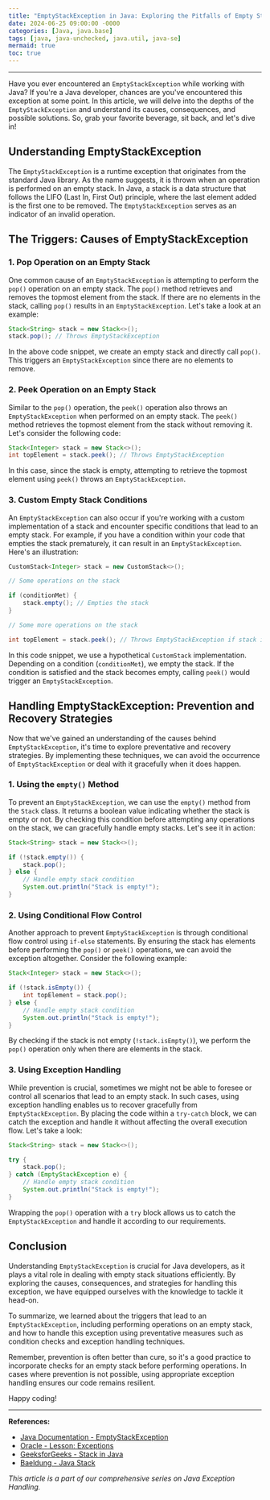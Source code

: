 ```yaml
---
title: "EmptyStackException in Java: Exploring the Pitfalls of Empty Stacks"
date: 2024-06-25 09:00:00 -0000
categories: [Java, java.base]
tags: [java, java-unchecked, java.util, java-se]
mermaid: true
toc: true
---
```



---

Have you ever encountered an `EmptyStackException` while working with Java? If you're a Java developer, chances are you've encountered this exception at some point. In this article, we will delve into the depths of the `EmptyStackException` and understand its causes, consequences, and possible solutions. So, grab your favorite beverage, sit back, and let's dive in!

## Understanding EmptyStackException

The `EmptyStackException` is a runtime exception that originates from the standard Java library. As the name suggests, it is thrown when an operation is performed on an empty stack. In Java, a stack is a data structure that follows the LIFO (Last In, First Out) principle, where the last element added is the first one to be removed. The `EmptyStackException` serves as an indicator of an invalid operation.

## The Triggers: Causes of EmptyStackException

### 1. Pop Operation on an Empty Stack

One common cause of an `EmptyStackException` is attempting to perform the `pop()` operation on an empty stack. The `pop()` method retrieves and removes the topmost element from the stack. If there are no elements in the stack, calling `pop()` results in an `EmptyStackException`. Let's take a look at an example:

```java
Stack<String> stack = new Stack<>();
stack.pop(); // Throws EmptyStackException
```

In the above code snippet, we create an empty stack and directly call `pop()`. This triggers an `EmptyStackException` since there are no elements to remove.

### 2. Peek Operation on an Empty Stack

Similar to the `pop()` operation, the `peek()` operation also throws an `EmptyStackException` when performed on an empty stack. The `peek()` method retrieves the topmost element from the stack without removing it. Let's consider the following code:

```java
Stack<Integer> stack = new Stack<>();
int topElement = stack.peek(); // Throws EmptyStackException
```

In this case, since the stack is empty, attempting to retrieve the topmost element using `peek()` throws an `EmptyStackException`.

### 3. Custom Empty Stack Conditions

An `EmptyStackException` can also occur if you're working with a custom implementation of a stack and encounter specific conditions that lead to an empty stack. For example, if you have a condition within your code that empties the stack prematurely, it can result in an `EmptyStackException`. Here's an illustration:

```java
CustomStack<Integer> stack = new CustomStack<>();

// Some operations on the stack

if (conditionMet) {
    stack.empty(); // Empties the stack
}

// Some more operations on the stack

int topElement = stack.peek(); // Throws EmptyStackException if stack is empty
```

In this code snippet, we use a hypothetical `CustomStack` implementation. Depending on a condition (`conditionMet`), we empty the stack. If the condition is satisfied and the stack becomes empty, calling `peek()` would trigger an `EmptyStackException`.

## Handling EmptyStackException: Prevention and Recovery Strategies

Now that we've gained an understanding of the causes behind `EmptyStackException`, it's time to explore preventative and recovery strategies. By implementing these techniques, we can avoid the occurrence of `EmptyStackException` or deal with it gracefully when it does happen.

### 1. Using the `empty()` Method

To prevent an `EmptyStackException`, we can use the `empty()` method from the `Stack` class. It returns a boolean value indicating whether the stack is empty or not. By checking this condition before attempting any operations on the stack, we can gracefully handle empty stacks. Let's see it in action:

```java
Stack<String> stack = new Stack<>();

if (!stack.empty()) {
    stack.pop();
} else {
    // Handle empty stack condition
    System.out.println("Stack is empty!");
}
```

### 2. Using Conditional Flow Control

Another approach to prevent `EmptyStackException` is through conditional flow control using `if-else` statements. By ensuring the stack has elements before performing the `pop()` or `peek()` operations, we can avoid the exception altogether. Consider the following example:

```java
Stack<Integer> stack = new Stack<>();

if (!stack.isEmpty()) {
    int topElement = stack.pop();
} else {
    // Handle empty stack condition
    System.out.println("Stack is empty!");
}
```

By checking if the stack is not empty (`!stack.isEmpty()`), we perform the `pop()` operation only when there are elements in the stack.

### 3. Using Exception Handling

While prevention is crucial, sometimes we might not be able to foresee or control all scenarios that lead to an empty stack. In such cases, using exception handling enables us to recover gracefully from `EmptyStackException`. By placing the code within a `try-catch` block, we can catch the exception and handle it without affecting the overall execution flow. Let's take a look:

```java
Stack<String> stack = new Stack<>();

try {
    stack.pop();
} catch (EmptyStackException e) {
    // Handle empty stack condition
    System.out.println("Stack is empty!");
}
```

Wrapping the `pop()` operation with a `try` block allows us to catch the `EmptyStackException` and handle it according to our requirements.

## Conclusion

Understanding `EmptyStackException` is crucial for Java developers, as it plays a vital role in dealing with empty stack situations efficiently. By exploring the causes, consequences, and strategies for handling this exception, we have equipped ourselves with the knowledge to tackle it head-on.

To summarize, we learned about the triggers that lead to an `EmptyStackException`, including performing operations on an empty stack, and how to handle this exception using preventative measures such as condition checks and exception handling techniques.

Remember, prevention is often better than cure, so it's a good practice to incorporate checks for an empty stack before performing operations. In cases where prevention is not possible, using appropriate exception handling ensures our code remains resilient.

Happy coding!

---

**References:**

- [Java Documentation - EmptyStackException](https://docs.oracle.com/en/java/javase/14/docs/api/java.base/java/util/EmptyStackException.html)
- [Oracle - Lesson: Exceptions](https://docs.oracle.com/javase/tutorial/essential/exceptions/index.html)
- [GeeksforGeeks - Stack in Java](https://www.geeksforgeeks.org/stack-class-in-java/)
- [Baeldung - Java Stack](https://www.baeldung.com/java-stack)

*This article is a part of our comprehensive series on Java Exception Handling.*